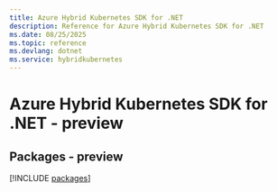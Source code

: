 ```yaml
---
title: Azure Hybrid Kubernetes SDK for .NET
description: Reference for Azure Hybrid Kubernetes SDK for .NET
ms.date: 08/25/2025
ms.topic: reference
ms.devlang: dotnet
ms.service: hybridkubernetes
---
```

# Azure Hybrid Kubernetes SDK for .NET - preview
## Packages - preview
[!INCLUDE [packages](hybrid-kubernetes-index.md)]